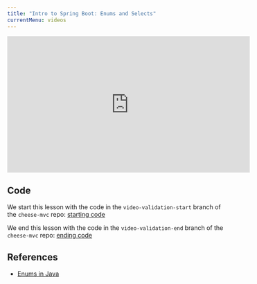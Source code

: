 ```yaml
---
title: "Intro to Spring Boot: Enums and Selects"
currentMenu: videos
---
```


<div class="youtube-wrapper"><iframe width="560" height="315" src="https://www.youtube.com/embed/RQRU9Ru7UWA" frameborder="0" allowfullscreen></iframe></div>

## Code

We start this lesson with the code in the `video-validation-start` branch of the `cheese-mvc` repo: [starting code](https://github.com/LaunchCodeEducation/cheese-mvc/tree/video-enums-start)

We end this lesson with the code in the `video-validation-end` branch of the `cheese-mvc` repo: [ending code](https://github.com/LaunchCodeEducation/cheese-mvc/tree/video-enums-end)

## References

- [Enums in Java](http://docs.oracle.com/javase/tutorial/java/javaOO/enum.html)
